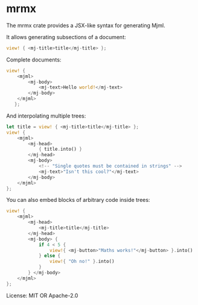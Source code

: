 <!-- cargo-rdme start -->

# mrmx

The mrmx crate provides a JSX-like syntax for generating Mjml.

It allows generating subsections of a document:

```rust
view! { <mj-title>title</mj-title> };
```

Complete documents:

```rust
view! {
    <mjml>
        <mj-body>
            <mj-text>Hello world!</mj-text>
        </mj-body>
    </mjml>
   };
```

And interpolating multiple trees:


```rust
let title = view! { <mj-title>title</mj-title> };
view! {
    <mjml>
        <mj-head>
            { title.into() }
        </mj-head>
        <mj-body>
            <!-- "Single quotes must be contained in strings" -->
            <mj-text>"Isn't this cool?"</mj-text>
        </mj-body>
    </mjml>
};
```

You can also embed blocks of arbitrary code inside trees:

```rust
view! {
    <mjml>
        <mj-head>
            <mj-title>title</mj-title>
        </mj-head>
        <mj-body> {
            if 4 < 5 {
                view!{ <mj-button>"Maths works!"</mj-button> }.into()
            } else {
                view!{ "Oh no!" }.into()
            }
        } </mj-body>
    </mjml>
};
```

<!-- cargo-rdme end -->

License: MIT OR Apache-2.0
